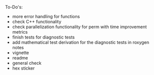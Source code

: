 To-Do's:
- more error handling for functions
- check C++ functionality
- check parallelization functionality for perm with time improvement metrics
- finish tests for diagnostic tests
- add mathematical test derivation for the diagnostic tests in roxygen notes
- vignette
- readme
- general check
- hex sticker
